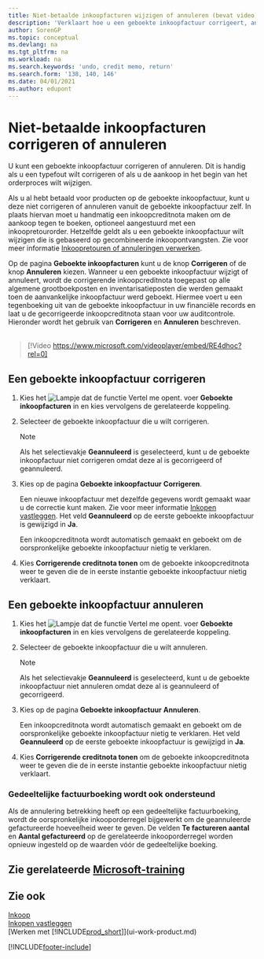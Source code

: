 ```yaml
---
title: Niet-betaalde inkoopfacturen wijzigen of annuleren (bevat video)
description: 'Verklaart hoe u een geboekte inkoopfactuur corrigeert, annuleert of ongedaan maakt, en hoe u automatisch een inkoopcreditnota gemaakt.'
author: SorenGP
ms.topic: conceptual
ms.devlang: na
ms.tgt_pltfrm: na
ms.workload: na
ms.search.keywords: 'undo, credit memo, return'
ms.search.form: '138, 140, 146'
ms.date: 04/01/2021
ms.author: edupont
---
```

# <a name="correct-or-cancel-unpaid-purchase-invoices" />Niet-betaalde inkoopfacturen corrigeren of annuleren

U kunt een geboekte inkoopfactuur corrigeren of annuleren. Dit is handig als u een typefout wilt corrigeren of als u de aankoop in het begin van het orderproces wilt wijzigen.

Als u al hebt betaald voor producten op de geboekte inkoopfactuur, kunt u deze niet corrigeren of annuleren vanuit de geboekte inkoopfactuur zelf. In plaats hiervan moet u handmatig een inkoopcreditnota maken om de aankoop tegen te boeken, optioneel aangestuurd met een inkoopretourorder. Hetzelfde geldt als u een geboekte inkoopfactuur wilt wijzigen die is gebaseerd op gecombineerde inkoopontvangsten. Zie voor meer informatie [Inkoopretouren of annuleringen verwerken](purchasing-how-process-purchase-returns-cancellations.md).

Op de pagina **Geboekte inkoopfacturen** kunt u de knop **Corrigeren** of de knop **Annuleren** kiezen. Wanneer u een geboekte inkoopfactuur wijzigt of annuleert, wordt de corrigerende inkoopcreditnota toegepast op alle algemene grootboekposten en inventarisatieposten die werden gemaakt toen de aanvankelijke inkoopfactuur werd geboekt. Hiermee voert u een tegenboeking uit van de geboekte inkoopfactuur in uw financiële records en laat u de gecorrigeerde inkoopcreditnota staan voor uw auditcontrole. Hieronder wordt het gebruik van **Corrigeren** en **Annuleren** beschreven.
<br><br>
> [!Video https://www.microsoft.com/videoplayer/embed/RE4dhoc?rel=0]

## <a name="to-correct-a-posted-purchase-invoice" />Een geboekte inkoopfactuur corrigeren

1. Kies het ![Lampje dat de functie Vertel me opent.](media/ui-search/search_small.png "Vertel me wat u wilt doen") voer **Geboekte inkoopfacturen** in en kies vervolgens de gerelateerde koppeling.  
2. Selecteer de geboekte inkoopfactuur die u wilt corrigeren.  

    > [!NOTE]  
    >   Als het selectievakje **Geannuleerd** is geselecteerd, kunt u de geboekte inkoopfactuur niet corrigeren omdat deze al is gecorrigeerd of geannuleerd.
3. Kies op de pagina **Geboekte inkoopfactuur** **Corrigeren**.

    Een nieuwe inkoopfactuur met dezelfde gegevens wordt gemaakt waar u de correctie kunt maken. Zie voor meer informatie [Inkopen vastleggen](purchasing-how-record-purchases.md). Het veld **Geannuleerd** op de eerste geboekte inkoopfactuur is gewijzigd in **Ja**.

    Een inkoopcreditnota wordt automatisch gemaakt en geboekt om de oorspronkelijke geboekte inkoopfactuur nietig te verklaren.
4. Kies **Corrigerende creditnota tonen** om de geboekte inkoopcreditnota weer te geven die de in eerste instantie geboekte inkoopfactuur nietig verklaart.

## <a name="to-cancel-a-posted-purchase-invoice" />Een geboekte inkoopfactuur annuleren

1. Kies het ![Lampje dat de functie Vertel me opent.](media/ui-search/search_small.png "Vertel me wat u wilt doen") voer **Geboekte inkoopfacturen** in en kies vervolgens de gerelateerde koppeling.  
2. Selecteer de geboekte inkoopfactuur die u wilt annuleren.

    > [!NOTE]  
    >   Als het selectievakje **Geannuleerd** is geselecteerd, kunt u de geboekte inkoopfactuur niet annuleren omdat deze al is geannuleerd of gecorrigeerd.
3. Kies op de pagina **Geboekte inkoopfactuur** **Annuleren**.

    Een inkoopcreditnota wordt automatisch gemaakt en geboekt om de oorspronkelijke geboekte inkoopfactuur nietig te verklaren. Het veld **Geannuleerd** op de eerste geboekte inkoopfactuur is gewijzigd in **Ja**.
4. Kies **Corrigerende creditnota tonen** om de geboekte inkoopcreditnota weer te geven die de in eerste instantie geboekte inkoopfactuur nietig verklaart.

### <a name="partial-invoice-posting-also-supported" />Gedeeltelijke factuurboeking wordt ook ondersteund

Als de annulering betrekking heeft op een gedeeltelijke factuurboeking, wordt de oorspronkelijke inkooporderregel bijgewerkt om de geannuleerde gefactureerde hoeveelheid weer te geven. De velden **Te factureren aantal** en **Aantal gefactureerd** op de gerelateerde inkooporderregel worden opnieuw ingesteld op de waarden vóór de gedeeltelijke boeking.

## <a name="see-related-microsoft-training" />Zie gerelateerde [Microsoft-training](/training/modules/receive-invoice-dynamics-d365-business-central/)

## <a name="see-also" />Zie ook

[Inkoop](purchasing-manage-purchasing.md)  
[Inkopen vastleggen](purchasing-how-record-purchases.md)  
[Werken met [!INCLUDE[prod_short](includes/prod_short.md)]](ui-work-product.md)


[!INCLUDE[footer-include](includes/footer-banner.md)]
